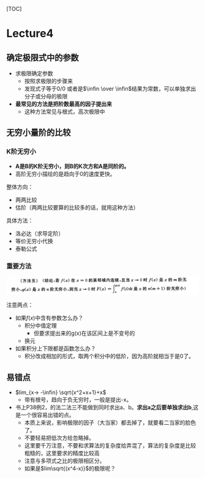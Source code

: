 [TOC]

# Lecture4

## 确定极限式中的参数

+ 求极限确定参数
  + 按照求极限的步骤来
  + 发现式子等于0/0 或者是$\infin \over \infin$结果为常数，可以单独求出分子或分母的极限
+ **最常见的方法是把阶数最高的因子提出来**
  + 这种方法常见与根式，高次极限中


## 无穷小量阶的比较

### K阶无穷小

+ **A是B的K阶无穷小，则B的K次方和A是同阶的。**
+ 高阶无穷小描绘的是趋向于0的速度更快。

整体方向：

+ 两两比较
+ 估阶（两两比较要算的比较多的话，就用这种方法）

具体方法：

+ 洛必达（求导定阶）
+ 等价无穷小代换
+ 泰勒公式

### 重要方法

![image-20220831202937590](https://raw.githubusercontent.com/Alemdx/pic-bed/master/math2/image-20220831202937590.png)

注意两点：

+ 如果$f(x)$中含有参数怎么办？
  + 积分中值定理
    + 但要求提出来的g(x)在该区间上是不变号的
  + 换元
+ 如果积分上下限都是函数怎么办？
  + 积分改成相加的形式，取两个积分中的低阶，因为高阶就相当于是0了。

## 易错点

+ $lim_{x-> -\infin} \sqrt{x^2+x+1}+x$
  + 带有根号，趋向于负无穷时，一般是提出-x。
+ 书上P38例2，的法二法三不能做到同时求出a、b。**求出a之后要单独求出b**,这是一个很容易出错的点。
  + 本质上来说，影响极限的因子（大当家）都去掉了，就要看二当家的脸色了。
  + 不要轻易把低次方给忽略掉。
  + 这里要千万注意，不要和求算法的复杂度给弄混了，算法的复杂度是比较粗糙的，这里要求的精度比较高
  + 注意与多项式之比的极限相区分。
  + 如果是$lim\sqrt{(x^4-x)}$的极限呢？


